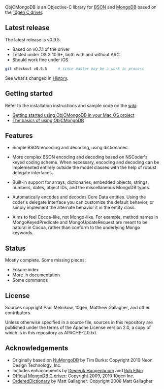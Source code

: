 ObjCMongoDB is an Objective-C library for [BSON][] and [MongoDB][] based on
the [10gen C driver][mongo-c-driver].

## Latest release

The latest release is v0.9.5.

 -   Based on v0.7.1 of the driver
 -   Tested under OS X 10.6+, both with and without ARC
 -   Should work fine under iOS

```sh
git checkout v0.9.5     # since master may be a work in process
```

See what's changed in [History][].

## Getting started

Refer to the installation instructions and sample code on the
[wiki][]:

 -   [Getting started using ObjCMongoDB in your Mac OS project][GettingStarted]
 -   [The basics of using ObjCMongoDB][TheBasics]

## Features

 -   Simple BSON encoding and decoding, using dictionaries.

 -   More complex BSON encoding and decoding based on NSCoder's keyed coding
     scheme. When necessary, encoding and decoding can be implemented entirely
     outside the model classes with the help of robust delegate interfaces.
   
 -   Built-in support for arrays, dictionaries, embedded objects, strings,
     numbers, dates, object IDs, and the miscellaneous MongoDB types.

 -   Automatically encodes and decodes Core Data entities. Using the coder's
     delegate interface you can customize the default behavior, or simply implement the alternate behavior it in the entity class.

 -   Aims to feel Cocoa-like, not Mongo-like. For example, method names in
     MongoKeyedPredicate and MongoUpdateRequest are meant to be natural in Cocoa, rather than conform to the underlying Mongo keywords.

## Status

Mostly complete. Some missing pieces:

 -   Ensure index
 -   More .h documentation
 -   Some commands

## License

Sources copyright Paul Melnikow, 10gen, Matthew Gallagher, and other
contributors.

Unless otherwise specified in a source file, sources in this repository are
published under the terms of the Apache License version 2.0, a copy of which is
in this repository as APACHE-2.0.txt.

## Acknowledgements

 -  Originally based on [NuMongoDB][] by Tim Burks: Copyright 2010 Neon Design Technology, Inc.
 -  Includes enhancements by [Diederik Hoogenboom][] and [Rob Elkin][]
 -  [Official MongoDB C driver][mongo-c-driver]: Copyright 2009, 2010 10gen Inc.
 -  [OrderedDictionary][] by Matt Gallagher: Copyright 2008 Matt Gallagher

[BSON]: http://bsonspec.org/
[MongoDB]: http://www.mongodb.org/
[mongo-c-driver]: https://github.com/mongodb/mongo-c-driver
[History]: HISTORY.md
[Wiki]: https://github.com/noa--/ObjCMongoDB/wiki
[GettingStarted]: https://github.com/noa--/ObjCMongoDB/wiki/GettingStarted
[TheBasics]: https://github.com/noa--/ObjCMongoDB/wiki/TheBasics
[NuMongoDB]: https://github.com/timburks/NuMongoDB
[Diederik Hoogenboom]: https://github.com/dhoogenb/NuMongoDB
[Rob Elkin]: https://github.com/robelkin/NuMongoDB
[OrderedDictionary]: http://cocoawithlove.com/2008/12/ordereddictionary-subclassing-cocoa.html

